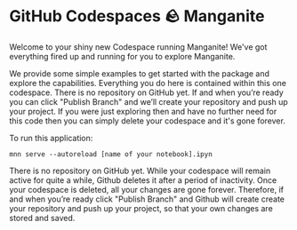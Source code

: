 # GitHub Codespaces 🪨 Manganite 

Welcome to your shiny new Codespace running Manganite! We've got everything fired up and running for you to explore Manganite.

We provide some simple examples to get started with the package and explore the capabilities.
Everything you do here is contained within this one codespace. There is no repository on GitHub yet. If and when you’re ready you can click "Publish Branch" and we’ll create your repository and push up your project. If you were just exploring then and have no further need for this code then you can simply delete your codespace and it's gone forever.

To run this application:

```
mnn serve --autoreload [name of your notebook].ipyn
```

There is no repository on GitHub yet. While your codespace will remain active for quite a while, Github deletes it after a period of inactivity. Once your codespace is deleted, all your changes are gone forever.  Therefore, if and when you’re ready click "Publish Branch" and Github will create create your repository and push up your project, so that your own changes are stored and saved. 
